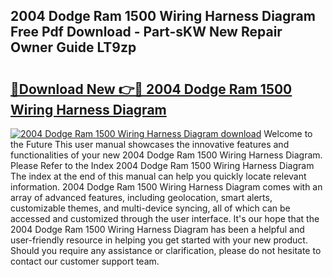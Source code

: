 ## 2004 Dodge Ram 1500 Wiring Harness Diagram Free Pdf Download - Part-sKW New Repair Owner Guide LT9zp

# <h2><a href="http://dfhst4n.blite.top/?on=2004+Dodge+Ram+1500+Wiring+Harness+Diagram">🔗Download New 👉🔴 2004 Dodge Ram 1500 Wiring Harness Diagram</a></h2>

[![2004 Dodge Ram 1500 Wiring Harness Diagram download](https://i.imgur.com/lujVjoI.png)](http://dfhst4n.blite.top/?on=2004+Dodge+Ram+1500+Wiring+Harness+Diagram)
Welcome to the Future This user manual showcases the innovative features and functionalities of your new 2004 Dodge Ram 1500 Wiring Harness Diagram. Please Refer to the Index 2004 Dodge Ram 1500 Wiring Harness Diagram The index at the end of this manual can help you quickly locate relevant information. 2004 Dodge Ram 1500 Wiring Harness Diagram comes with an array of advanced features, including geolocation, smart alerts, customizable themes, and multi-device syncing, all of which can be accessed and customized through the user interface. It's our hope that the 2004 Dodge Ram 1500 Wiring Harness Diagram has been a helpful and user-friendly resource in helping you get started with your new product. Should you require any assistance or clarification, please do not hesitate to contact our customer support team.
